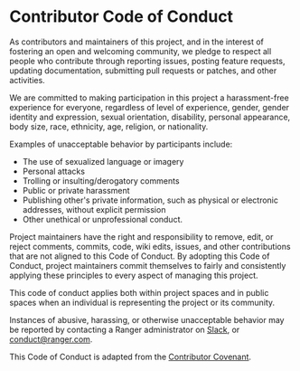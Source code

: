 # Contributor Code of Conduct

As contributors and maintainers of this project, and in the interest of fostering
an open and welcoming community, we pledge to respect all people who contribute
through reporting issues, posting feature requests, updating documentation,
submitting pull requests or patches, and other activities.

We are committed to making participation in this project a harassment-free experience for
everyone, regardless of level of experience, gender, gender identity and expression,
sexual orientation, disability, personal appearance, body size, race, ethnicity, age,
religion, or nationality.

Examples of unacceptable behavior by participants include:

* The use of sexualized language or imagery
* Personal attacks
* Trolling or insulting/derogatory comments
* Public or private harassment
* Publishing other's private information, such as physical or electronic addresses,
 without explicit permission
 * Other unethical or unprofessional conduct.

 Project maintainers have the right and responsibility to remove, edit, or reject
 comments, commits, code, wiki edits, issues, and other contributions that are not
 aligned to this Code of Conduct. By adopting this Code of Conduct, project maintainers
 commit themselves to fairly and consistently applying these principles to every aspect
 of managing this project.

 This code of conduct applies both within project spaces and in public spaces
 when an individual is representing the project or its community.

 Instances of abusive, harassing, or otherwise unacceptable behavior may be reported by
 contacting a Ranger administrator  on [Slack](https://slack.ranger.io), or <conduct@ranger.com>.

 This Code of Conduct is adapted from the [Contributor Covenant](http://contributor-covenant.org).
